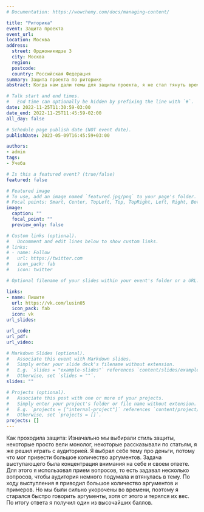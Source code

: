 ```yaml
---
# Documentation: https://wowchemy.com/docs/managing-content/

title: "Риторика"
event: Защита проекта
event_url:
location: Москва
address:
  street: Орджоникидзе 3
  city: Москва
  region:
  postcode:
  country: Российская Федерация
summary: Защита проекта по риторике
abstract: Когда нам дали темы для защиты проекта, я не стал тянуть время и захотел ответить одним из первых. Темы мы получили в пятницу (18.11.2022) и в следующую пятницу уже отвечала первая волна сдающих, в том числе и я.

# Talk start and end times.
#   End time can optionally be hidden by prefixing the line with `#`.
date: 2022-11-25T11:30:59-03:00
date_end: 2022-11-25T11:45:59-02:00
all_day: false

# Schedule page publish date (NOT event date).
publishDate: 2023-05-09T16:45:59+03:00

authors: 
- admin
tags: 
- Учеба

# Is this a featured event? (true/false)
featured: false

# Featured image
# To use, add an image named `featured.jpg/png` to your page's folder. 
# Focal points: Smart, Center, TopLeft, Top, TopRight, Left, Right, BottomLeft, Bottom, BottomRight.
image:
  caption: ""
  focal_point: ""
  preview_only: false

# Custom links (optional).
#   Uncomment and edit lines below to show custom links.
# links:
# - name: Follow
#   url: https://twitter.com
#   icon_pack: fab
#   icon: twitter

# Optional filename of your slides within your event's folder or a URL.

links: 
- name: Пишите
  url: https://vk.com/lusin05
  icon_pack: fab
  icon: vk
url_slides:

url_code:
url_pdf:
url_video:

# Markdown Slides (optional).
#   Associate this event with Markdown slides.
#   Simply enter your slide deck's filename without extension.
#   E.g. `slides = "example-slides"` references `content/slides/example-slides.md`.
#   Otherwise, set `slides = ""`.
slides: ""

# Projects (optional).
#   Associate this post with one or more of your projects.
#   Simply enter your project's folder or file name without extension.
#   E.g. `projects = ["internal-project"]` references `content/project/deep-learning/index.md`.
#   Otherwise, set `projects = []`.
projects: []
---
```

Как проходила защита:
Изначально мы выбирали стиль защиты, некоторые просто вели монолог, некоторые рассказывали по статьям, я же решил играть с аудиторией. Я выбрал себе тему про деньги, потому что мог привести большое количество аргументов. Задача выступающего была концентрация внимания на себе и своем ответе. Для этого я использовал прием вопросов, то есть задавал несколько вопросов, чтобы аудитория немного подумала и втянулась в тему. По ходу выступления я приводил большое количество аргументов и примеров. Но мы были сильно укорочены во времени, поэтому я старался быстро говорить аргументы, хотя от этого и терялся их вес. По итогу ответа я получил один из высочайших баллов.

